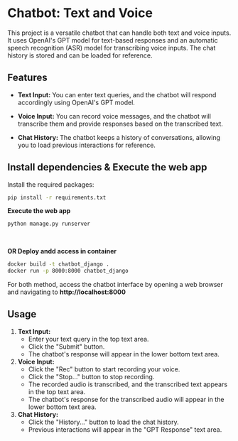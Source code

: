 # Chatbot: Text and Voice

This project is a versatile chatbot that can handle both text and voice inputs. It uses OpenAI's GPT model for text-based responses and an automatic speech recognition (ASR) model for transcribing voice inputs. The chat history is stored and can be loaded for reference.

## Features

- **Text Input:** You can enter text queries, and the chatbot will respond accordingly using OpenAI's GPT model.

- **Voice Input:** You can record voice messages, and the chatbot will transcribe them and provide responses based on the transcribed text.

- **Chat History:** The chatbot keeps a history of conversations, allowing you to load previous interactions for reference.

## Install dependencies & Execute the web app
Install the required packages:
```bash
pip install -r requirements.txt
```
**Execute the web app**
```bash
python manage.py runserver
```
<br/>

**OR Deploy andd access in container**
```bash
docker build -t chatbot_django .
docker run -p 8000:8000 chatbot_django
```

For both method, access the chatbot interface by opening a web browser and navigating to **http://localhost:8000**

## Usage
1. **Text Input:**
    - Enter your text query in the top text area.
    - Click the "Submit" button.
    - The chatbot's response will appear in the lower bottom text area.
2. **Voice Input:**
    - Click the "Rec" button to start recording your voice.
    - Click the "Stop..." button to stop recording.
    - The recorded audio is transcribed, and the transcribed text appears in the top text area.
    - The chatbot's response for the transcribed audio will appear in the lower bottom text area.
3. **Chat History:** 
    - Click the "History..." button to load the chat history.
    - Previous interactions will appear in the "GPT Response" text area.
